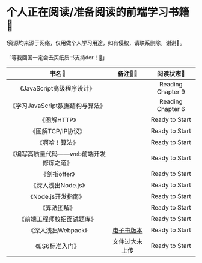 # 个人正在阅读/准备阅读的前端学习书籍📖
❗️资源均来源于网络，仅用做个人学习用途，如有侵权，请联系删除，谢谢🦀️。

「等我回国一定会去买纸质书支持der！🥺」

|                  书名📖                  |                   备注✍🏻                   |     阅读状态🎯     |
| :-------------------------------------: | :----------------------------------------: | :---------------: |
|       《JavaScript高级程序设计》        |                                            | Reading Chapter 9 |
|    《学习JavaScript数据结构与算法》     |                                            | Reading Chapter 6 |
|              《图解HTTP》               |                                            |  Ready to Start   |
|           《图解TCP/IP协议》            |                                            |  Ready to Start   |
|             《啊哈！算法》              |                                            |  Ready to Start   |
| 《编写高质量代码——web前端开发修炼之道》 |                                            |  Ready to Start   |
|              《剑指offer》              |                                            |  Ready to Start   |
|           《深入浅出Node.js》           |                                            |  Ready to Start   |
|           《Node.js开发指南》           |                                            |  Ready to Start   |
|              《算法图解》               |                                            |  Ready to Start   |
|       《前端工程师校招面试题库》        |                                            |  Ready to Start   |
|           《深入浅出Webpack》           | [电子书版本](https://webpack.wuhaolin.cn/) |  Ready to Start   |
|             《ES6标准入门》             |               文件过大未上传               |  Ready to Start   |

